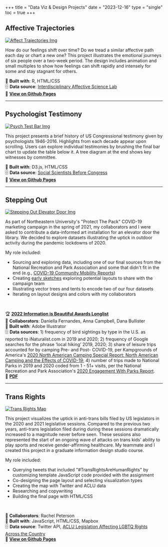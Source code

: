 +++
title = "Data Viz & Design Projects"
date = "2023-12-16"
type = "single"
toc = true
+++

Affective Trajectories
--
[![Affect Trajectories Img](/viz/aff-traj-3.png)](https://lizcory.github.io/affective-trajectories/)

How do our feelings shift over time? Do we tread a similar affective path each day or chart a new one? This project illustrates the emotional journeys of six people over a two-week period. The design includes animation and small multiples to show how feelings can shift rapidly and intensely for some and stay stagnant for others. 

🧰 **Built with**: R, HTML/CSS  
🗄️ **Data source**: [Interdisciplinary Affective Science Lab](https://www.affective-science.org/)  
🔗 **[View on Github Pages](https://lizcory.github.io/affective-trajectories/)**  

***

Psychologist Testimony
--
[![Psych Test Bar Img](/viz/psych-test-bar.png)](https://lizcory.github.io/psych-testimony/)  

This project presents a brief history of US Congressional testimony given by psychologists 1946-2016. Highlights from each decade appear upon scrolling. Users can explore individual testimonies by brushing the final bar chart to update the table below it. A tree diagram at the end shows key witnesses by committee.

🧰 **Built with**: D3.js, HTML/CSS  
🗄️ **Data source**: [Social Scientists Before Congress](https://osf.io/e3h98/)  
🔗 **[View on Github Pages](https://lizcory.github.io/psych-testimony/)**  

***

Stepping Out
--

[![Stepping Out Elevator Door Img](/viz/stepping-out/stepping-out_mock_and_insitu.png)](/viz/stepping-out/2022_stepping-out_design-and-plaque.pdf)  

As part of Northeastern University's "Protect The Pack" COVID-19 marketing campaign in the spring of 2021, my collaborators and I were asked to contribute a data-informed art installation for an elevator door the library. We decided to explore datasets illustrating the uptick in outdoor activity during the pandemic lockdowns of 2020. 

My role included:
- Sourcing and exploring data, including one of our final sources from the National Recreation and Park Association and some that didn't fit in the end (e.g., [COVID-19 Community Mobility Reports](https://www.google.com/covid19/mobility/))  
- Creating [early sketches](/viz/stepping-out/stepping-out_sketch-1.png) exploring potential layouts to share with the campaign team
- Illustrating vector trees and tents to encode two of our four datasets
- Iterating on layout designs and colors with my collaborators  
<br>

🏆 **[2022 Information is Beautiful Awards Longlist](https://www.informationisbeautifulawards.com/showcase/5769-stepping-out-during-the-covid-19-pandemic)**  
🤝 **Collaborators**: Daniella Fernandes, Anna Campbell, Dana Bullister  
🧰 **Built with**: Adobe Illustrator  
🗄️ **Data sources**: 1) frequency of bird sightings by type in the U.S. as reported to iNaturalist.com in 2019 and 2020; 2) frequency of Google searches for the phrase ‘local hiking’ 2019, 2020; 3) share of leisure trips accounted for by camping Pre- and Post- COVID-19, per Kampgrounds of America's [2020 North American Camping Special Report: North American Camping and the Effects of COVID-19](https://outdoorrecreation.wi.gov/Documents/Research%20Library%20Page%20files/Additional/Camping%20and%20the%20Effects%20of%20Covid-19_May2020.pdf); 4) number of trips made to National Parks in 2019 and 2020 coded from 1 - 51+ visits, per the National Recreation and Park Association's [2020 Engagement With Parks Report](https://www.nrpa.org/globalassets/2020-engagement-report.pdf).  
🔗 **[PDF](/viz/stepping-out/2022_stepping-out_design-and-plaque.pdf)**

***

Trans Rights
--
[![Trans Rights Map](/viz/trans-rights/tr-map.png)](https://lizcory.github.io/trans_activism/)

This project visualizes the uptick in anti-trans bills filed by US legislators in the 2020 and 2021 legislative sessions. Compared to the previous two years, anti-trans legislation filed during during these sessions dramatically increased to a magnitude never before seen. These sessions also represented the start of an ongoing wave of attacks on trans kids' ability to play sports and receive gender-affirming healthcare. My teammate and I created this project in a graduate information design studio course.

My role included:
- Querying tweets that included "#TransRightsAreHumanRights" by customizing template JavaScript code provided with the assignment
- Co-designing the page layout and selecting visualization types
- Creating the map with Twitter and ACLU data
- Researching and copywriting
- Building the final page with HTML/CSS
<br>

🤝 **Collaborators**: Rachel Peterson  
🧰 **Built with**: JavaScript, HTML/CSS, Mapbox  
🗄️ **Data source**: Twitter API, [ACLU Legislation Affecting LGBTQ Rights Across the Country](https://www.aclu.org/legislation-affecting-lgbtq-rights-across-country-2021?redirect=legislation-affecting-lgbt-rights-across-country)  
🔗 **[View on Github Pages](https://lizcory.github.io/trans_activism/)**    

<!-- *** -->

<!-- Emotion Variation
--
[![Emo Var Img](/viz/emovarhome3.png)](https://lizcory.github.io/emotion-variation/)

Emotions can show up in many different ways to account for the diversity of situations we find ourselves in. From bodily patterns to word usage, this project showcases variation in one person's emotional experiences and physiological patterns over two weeks. To unfold key trends in the data, the project features animations on page load and buttons allowing users to reconfigure the dataset at their own pace. This was my first shot at data viz with D3!

🧰 **Built with**: D3.js, HTML/CSS  
🗄️ **Data source**: [Interdisciplinary Affective Science Lab](https://www.affective-science.org/)  
🔗 **[View on Github Pages](https://lizcory.github.io/emotion-variation/)**   -->

<!-- ***

Vagus Nerve 
--
[![Vagus Nerve Left Img](/viz/vagus/vn-left.png)](/viz/vagus/vn-left.svg)  

The tenth cranial nerve in humans is called the "vagus," meaning "wandering" in Latin. True to its name, the vagus travels farther than any other nerve in the [autonomic nervous system](https://www.britannica.com/science/autonomic-nervous-system). Some of its most distant stops are in the gut. There, its "afferent" fibers—those traveling up from the body to the brain—sense a mix of mechanical, chemical, and thermal information critical for regulating metabolism and eating. 

These illustrations cover the gross anatomy of the vagus its target organs in the gut. The key aim is to aid scientific exploration by synthesizing and simplifying complex anatomical information spread across [many research papers](https://docs.google.com/document/d/12ZI4LeGkfk-XaSoTpGH5MZz129sgaOmk7cBtNQrrCpI/edit?usp=sharing).

🧰 **Built with**: Adobe Illustrator  
🔗 **SVGs**: [Left nerve](/viz/vagus/vn-left.svg), [Right nerve](/viz/vagus/vn-right.svg)  

***

Other Work
--

### COVIC
During the COVID-19 pandemic, I tagged and archived hundreds of visualizations for Northeastern's [COVID-19 Online VIsualization Collection (COVIC)](https://covic-archive.org/index.html). The collection—which now contains over 10,000 figures—serves as a research tool, allowing users to filter charts and illustrations by type, interactive elements, and intended message. 

 **+ + +**

### R Programming 
Over the past several years, I've come to really enjoy tinkering with new [R](https://www.r-project.org/) packages and sharing what I learn. For anyone interested in getting started with R, here's a list of free online courses I update every few months:
[Free R Programming and Statistics Courses](https://docs.google.com/document/d/1dcrgLhyRCJFPEuQwBQihwS3V4AVcZH41VTA8Ua5h3LI/edit?usp=sharing).
 -->
